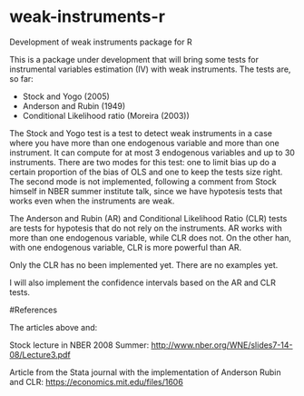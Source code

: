 # weak-instruments-r
Development of weak instruments package for R

This is a package under development that will bring some tests for instrumental variables estimation (IV) with weak instruments. The tests are, so far:

* Stock and Yogo (2005)
* Anderson and Rubin (1949)
* Conditional Likelihood ratio (Moreira (2003)) 

The Stock and Yogo test is a test to detect weak instruments in a case where you have more than one endogenous variable and more than one instrument. It can compute for at most 3 endogenous variables and up to 30 instruments. There are two modes for this test: one to limit bias up do a certain proportion of the bias of OLS and one to keep the tests size right. The second mode is not implemented, following a comment from Stock himself in NBER summer institute talk, since we have hypotesis tests that works even when the instruments are weak. 

The Anderson and Rubin (AR) and Conditional Likelihood Ratio (CLR) tests are tests for hypotesis that do not rely on the instruments. AR works with more than one endogenous variable, while CLR does not. On the other han, with one endogenous variable, CLR is more powerful than AR. 

Only the CLR has no been implemented yet. There are no examples yet.

I will also implement the confidence intervals based on the AR and CLR tests.

#References 

The articles above and:

Stock lecture in NBER 2008 Summer: http://www.nber.org/WNE/slides7-14-08/Lecture3.pdf

Article from the Stata journal with the implementation of Anderson Rubin and CLR: https://economics.mit.edu/files/1606
